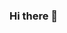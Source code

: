 ### Hi there 👋

<!--
**MatthewKelsey/MatthewKelsey** is a ✨ _special_ ✨ repository because its `README.md` (this file) appears on your GitHub profile.

Here are some ideas to get you started:

- 🔭 I’m currently working on Story Time. A reading app for kids that allows them to create and share their own stories with the world!
- 🌱 I’m currently learning machine learning with pythin.
- 👯 I’m looking to collaborate on ...
- 🤔 I’m looking for help with ...
- 💬 Ask me about ...
- 📫 How to reach me: matt@mattkelsey.co.uk
- ⚡ Fun fact: ...
-->
